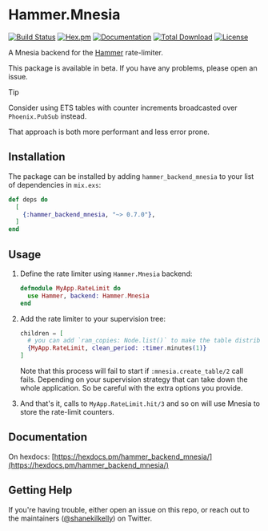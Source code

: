 # Hammer.Mnesia

[![Build Status](https://github.com/ExHammer/hammer-backend-mnesia/actions/workflows/ci.yml/badge.svg)](https://github.com/ExHammer/hammer-backend-mnesia/actions/workflows/ci.yml)
[![Hex.pm](https://img.shields.io/hexpm/v/hammer_backend_mnesia.svg)](https://hex.pm/packages/hammer_backend_mnesia)
[![Documentation](https://img.shields.io/badge/documentation-gray)](https://hexdocs.pm/hammer_backend_mnesia)
[![Total Download](https://img.shields.io/hexpm/dt/hammer_backend_mnesia.svg)](https://hex.pm/packages/hammer_backend_mnesia)
[![License](https://img.shields.io/hexpm/l/hammer_backend_mnesia.svg)](https://github.com/ExHammer/hammer-backend-mnesia/blob/master/LICENSE.md)

A Mnesia backend for the [Hammer](https://github.com/ExHammer/hammer) rate-limiter.

This package is available in beta. If you have any problems, please open an issue.

> [!TIP]
> Consider using ETS tables with counter increments broadcasted over `Phoenix.PubSub` instead.
> 
> That approach is both more performant and less error prone.

## Installation

The package can be installed by adding `hammer_backend_mnesia` to your list of dependencies in `mix.exs`:

```elixir
def deps do
  [
    {:hammer_backend_mnesia, "~> 0.7.0"},
  ]
end
```

## Usage

1. Define the rate limiter using `Hammer.Mnesia` backend:

    ```elixir
    defmodule MyApp.RateLimit do
      use Hammer, backend: Hammer.Mnesia
    end
    ```

2. Add the rate limiter to your supervision tree:

    ```elixir
    children = [
      # you can add `ram_copies: Node.list()` to make the table distributed, but that requires extra configuration
      {MyApp.RateLimit, clean_period: :timer.minutes(1)}
    ]
    ```

    Note that this process will fail to start if `:mnesia.create_table/2` call fails. Depending on your supervision strategy that can take down the whole application. So be careful with the extra options you provide.

3. And that's it, calls to `MyApp.RateLimit.hit/3` and so on will use Mnesia to store the rate-limit counters.

## Documentation

On hexdocs: [https://hexdocs.pm/hammer_backend_mnesia/](https://hexdocs.pm/hammer_backend_mnesia/)

## Getting Help

If you're having trouble, either open an issue on this repo, or reach out to the
maintainers ([@shanekilkelly](https://twitter.com/shanekilkelly)) on Twitter.
